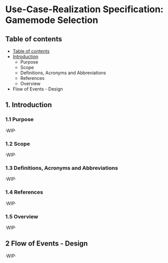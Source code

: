 # Use-Case-Realization Specification: Gamemode Selection

## Table of contents

- [Table of contents](https://github.com/Tiaaam/GuessMaster/blob/master/docs/UCRS_Gamemode_Selection.md#table-of-contents)
- [Introduction](https://github.com/Tiaaam/GuessMaster/blob/master/docs/UCRS_Gamemode_Selection.md#1-introduction)
  - Purpose
  - Scope
  - Definitions, Acronyms and Abbreviations
  - References
  - Overview
- Flow of Events - Design

## 1. Introduction

### 1.1 Purpose
·WIP·

### 1.2 Scope
·WIP·

### 1.3 Definitions, Acronyms and Abbreviations
·WIP·

### 1.4 References
·WIP·

### 1.5 Overview
·WIP·

## 2 Flow of Events - Design
·WIP·


